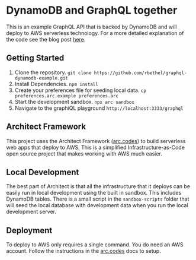 # DynamoDB and GraphQL together

This is an example GraphQL API that is backed by DynamoDB and will deploy to AWS serverless technology. For a more detailed explanation of the code see the blog post [here]().

## Getting Started

1. Clone the repository.
   `git clone https://github.com/rbethel/graphql-dynamodb-example.git`
2. Install Dependencies.
   `npm install`
3. Create your preferences file for seeding local data.
   `cp preferences.arc.example preferences.arc`
4. Start the development sandbox.
   `npx arc sandbox`
5. Navigate to the graphiQL playground
   `http://localhost:3333/graphql`

## Architect Framework

This project uses the Architect Framework ([arc.codes](arc.codes)) to build serverless web apps that deploy to AWS. This is a simplified Infrastructure-as-Code open source project that makes working with AWS much easier.

## Local Development

The best part of Architect is that all the infrastructure that it deploys can be easily run in local development using the built in sandbox. This includes DynamoDB tables. There is a small script in the `sandbox-scripts` folder that will seed the local database with development data when you run the local development server.

## Deployment

To deploy to AWS only requires a single command. You do need an AWS account. Follow the instructions in the [arc.codes](arc.codes) docs to setup.
